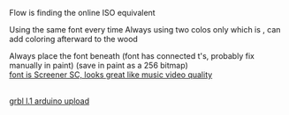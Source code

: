 Flow is finding the online ISO equivalent


Using the same font every time
Always using two colos only which is , can add coloring afterward to the wood


Always place the font beneath (font has connected t's, probably fix manually in paint)
(save in paint as a 256 bitmap)
<br>[font is Screener SC, looks great like music video quality](https://www.myfonts.com/products/sc-regular-screener-459137)


<br>[grbl l.1 arduino upload](https://www.youtube.com/watch?v=m998bYioHqs)
